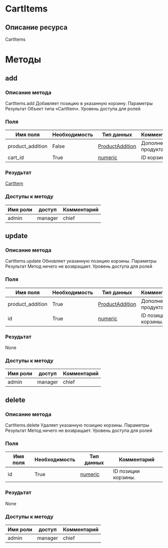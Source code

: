 
# CartItems

## Описание ресурса
CartItems

# Методы

## add

### Описание метода
CartItems.add
Добавляет позицию в указанную корзину.
Параметры
Результат
Объект типа «CartItem».
Уровень доступа для ролей


### Поля

| Имя поля | Необходимость | Тип данных | Комментарий |
|---|---|---|---|
|product_addition|False|[ProductAddition](/docs/types/ProductAddition.md)|Дополнение продукта.<br/>|
|cart_id|True|[numeric](/docs/types/numeric.md)|ID корзины.<br/>|

### Резудьтат
[CartItem](/docs/types/CartItem.md)
### Доступы к методу

| Имя роли | доступ | Комментарий |
|---|---|---|
|admin|manager|chief|chief_partner|operator|admin_partner
## update

### Описание метода
CartItems.update
Обновляет указанную позицию корзины.
Параметры
Результат
Метод ничего не возвращает.
Уровень доступа для ролей



### Поля

| Имя поля | Необходимость | Тип данных | Комментарий |
|---|---|---|---|
|product_addition|True|[ProductAddition](/docs/types/ProductAddition.md)|Дополнение продукта.<br/>|
|id|True|[numeric](/docs/types/numeric.md)|ID позиции корзины.<br/>|

### Резудьтат
None
### Доступы к методу

| Имя роли | доступ | Комментарий |
|---|---|---|
|admin|manager|chief|chief_partner|operator|admin_partner
## delete

### Описание метода
CartItems.delete
Удаляет указанную позицию корзины.
Параметры
Результат
Метод ничего не возвращает.
Уровень доступа для ролей


### Поля

| Имя поля | Необходимость | Тип данных | Комментарий |
|---|---|---|---|
|id|True|[numeric](/docs/types/numeric.md)|ID позиции корзины.<br/>|

### Резудьтат
None
### Доступы к методу

| Имя роли | доступ | Комментарий |
|---|---|---|
|admin|manager|chief|chief_partner|operator|admin_partner